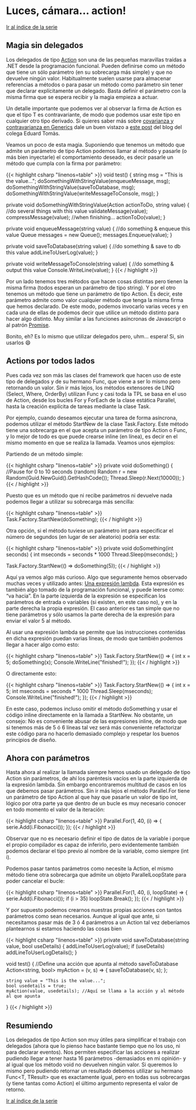 # Luces, cámara... action!


[Ir al índice de la serie](/es/parallelseries00-index)

## Magia sin delegados

Los delegados de tipo [Action](http://msdn.microsoft.com/en-us/library/018hxwa8.aspx) son una de las pequeñas maravillas traídas a .NET desde la programación funcional. Pueden definirse como un método que tiene un sólo parámetro (en su sobrecarga más simple) y que no devuelve ningún valor. Habitualmente suelen usarse para almacenar referencias a métodos o para pasar un método como parámetro sin tener que declarar explícitamente un delegado. Basta definir el parámetro con la misma firma que se espera recibir y la magia empieza a actuar.

Un detalle importante que podemos ver al observar la firma de Action<T> es que el tipo T es contravariante, de modo que podemos usar este tipo en cualquier otro tipo derivado.  Si quieres saber más sobre [covarianza y contravarianza en Generics](http://msdn.microsoft.com/en-us/library/dd799517.aspx) dale un buen vistazo a [este post](https://www.eiximenis.dev/posts/2010-11-18-c-bsico-covarianza-en-genricos/) del blog del colega Eduard Tomàs.

Veamos un poco de esta magia. Suponiendo que tenemos un método que admite un parámetro de tipo Action<string> podemos llamar al método y pasarle (o más bien inyectarle) el comportamiento deseado, es decir pasarle un método que cumpla con la firma por parámetro:

{{< highlight csharp "linenos=table" >}}
void test()
{
     string msg = "This is the value...";
     doSomethingWithStringValue(enqueueMessage, msg);
     doSomethingWithStringValue(saveToDatabase, msg);
     doSomethingWithStringValue(writeMessageToConsole, msg);
}
 
private void doSomethingWithStringValue(Action<string> actionToDo, string value)
{
     //do several things with this value
     validateMessage(value);
     compressMessage(value);
     //when finishing...
     actionToDo(value);
}
 
private void enqueueMessage(string value)
{
     //do something & enqueue this value
     Queue<string> messages = new Queue<string>();
     messages.Enqueue(value);
}
 
private void saveToDatabase(string value)
{
     //do something & save to db this value
     addLineToUserLog(value);
}
 
private void writeMessageToConsole(string value)
{
     //do something & output this value
     Console.WriteLine(value);
}
{{< / highlight >}}

Por un lado tenemos tres métodos que hacen cosas distintas pero tienen la misma firma (todos esperan un parámetro de tipo string). Y por el otro tenemos un método que tiene un parámetro de tipo Action<string>. Es decir, este parámetro admite como valor cualquier método que tenga la misma firma que hemos declarado. De este modo, podemos invocarlo varias veces y en cada una de ellas de podemos decir que utilice un método distinto para hacer algo distinto. Muy similar a las funciones asíncronas de Javascript o al patrón [Promise](http://wiki.commonjs.org/wiki/Promises/A).

Bonito, eh? Es lo mismo que utilizar delegados pero, uhm… espera! Si, sin usarlos :smile:

## Actions por todos lados

Pues cada vez son más las clases del framework que hacen uso de este tipo de delegados y de su hermano Func, que viene a ser lo mismo pero retornando un valor. Sin ir más lejos, los métodos extensores de LINQ (Select, Where, OrderBy) utilizan Func y casi toda la TPL se basa en el uso de Action, desde los bucles For y ForEach de la clase estática Parallel, hasta la creación explícita de tareas mediante la clase Task.

Por ejemplo, cuando deseamos ejecutar una tarea de forma asíncrona, podemos utilizar el método StartNew de la clase Task.Factory. Este método tiene una sobrecarga en el que acepta un parámetro de tipo Action o Func, y lo mejor de todo es que puede crearse inline (en línea), es decir en el mismo momento en que se realiza la llamada. Veamos unos ejemplos:

Partiendo de un método simple:

{{< highlight csharp "linenos=table" >}}
private void doSomething()
{
    //Pause for 0 to 10 seconds (random)
    Random r = new Random(Guid.NewGuid().GetHashCode());
    Thread.Sleep(r.Next(10000));
}
{{< / highlight >}}

Puesto que es un método que ni recibe parámetros ni devuelve nada podemos llegar a utilizar su sobrecarga más sencilla:

{{< highlight csharp "linenos=table" >}}
Task.Factory.StartNew(doSomething);
{{< / highlight >}}

Otra opción, si el método tuviese un parámetro int para especificar el número de segundos (en lugar de ser aleatorio) podría ser esta:

{{< highlight csharp "linenos=table" >}}
private void doSomething(int seconds)
{
    int mseconds = seconds * 1000
    Thread.Sleep(mseconds);
}
 
Task.Factory.StartNew(() => doSomething(5));
{{< / highlight >}}

Aquí ya vemos algo más curioso. Algo que seguramente hemos observado muchas veces y utilizado antes: [Una expresión lambda](http://msdn.microsoft.com/en-us/library/bb397687.aspx). Esta expresión es también algo tomado de la programación funcional, y puede leerse como: “va hacia”. En la parte izquierda de la expresión se especifican los  parámetros de entrada o variables (si existen, en este caso no), y en la parte derecha la propia expresión. El caso anterior es tan simple que no tiene parámetros y sólo usamos la parte derecha de la expresión para enviar el valor 5 al método.

Al usar una expresión lambda se permite que las instrucciones contenidas en dicha expresión puedan varias líneas, de modo que también podemos llegar a hacer algo como esto:

{{< highlight csharp "linenos=table" >}}
Task.Factory.StartNew(() =>
{
    int x = 5;
    doSomething(x);
    Console.WriteLine("finished!");
});
{{< / highlight >}}

O directamente esto:

{{< highlight csharp "linenos=table" >}}
Task.Factory.StartNew(() =>
{
    int x = 5;
    int mseconds = seconds * 1000
    Thread.Sleep(mseconds);
    Console.WriteLine("finished!");
});
{{< / highlight >}}

En este caso, podemos incluso omitir el método doSomething y usar el código inline directamente en la llamada a StartNew. No obstante, un consejo: No es conveniente abusar de las expresiones inline, de modo que si tenemos más de 5 ó 6 líneas tal vez será más conveniente refactorizar este código para no hacerlo demasiado complejo y respetar los buenos principios de diseño.

## Ahora con parámetros

Hasta ahora al realizar la llamada siempre hemos usado un delegado de tipo Action sin parámetros, de ahí los paréntesis vacíos en la parte izquierda de la expresión lambda. Sin embargo encontraremos multitud de casos en los que debemos pasar parámetros. Sin ir más lejos el método Parallel.For tiene un parámetro de tipo Action al que hay que pasarle un valor de tipo int, lógico por otra parte ya que dentro de un bucle es muy necesario conocer en todo momento el valor de la iteración:

{{< highlight csharp "linenos=table" >}}
Parallel.For(1, 40, (i) =>
{
    serie.Add(i.Fibonacci());
});
{{< / highlight >}}

Observar que no es necesario definir el tipo de datos de la variable i porque el propio compilador es capaz de inferirlo, pero evidentemente también podemos declarar el tipo previo al nombre de la variable, como siempre (int i).

Podemos pasar tantos parámetros como necesite la Action, el mismo método tiene otra sobrecarga que admite un objeto ParallelLoopState para poder cancelar el bucle:

{{< highlight csharp "linenos=table" >}}
Parallel.For(1, 40, (i, loopState) =>
{
    serie.Add(i.Fibonacci());
    if (i > 35) loopState.Break();
});
{{< / highlight >}}

Y por supuesto podemos crearnos nuestras propias acciones con tantos parámetros como sean necesarios. Aunque al igual que ante, si necesitamos pasar más de 3 ó 4 parámetros a un Action tal vez deberíamos plantearnos si estamos haciendo las cosas bien

{{< highlight csharp "linenos=table" >}}
private void saveToDatabase(string value, bool useDetails)
{
    addLineToUserLog(value);
    if (useDetails) addLineToUserLogDetails();
}

void test()
{
    //Define una acción que apunta al método saveToDatabase
    Action<string, bool> myAction = (v, s) =>
    {
        saveToDatabase(v, s);
    };
 
    string value = "This is the value...";
    bool usedetails = true;
    myAction(value, usedetails); //Aquí se llama a la acción y al método al que apunta
}
{{< / highlight >}}

## Resumiendo

Los delegados de tipo Action son muy útiles para simplificar el trabajo con delegados (ahora que lo pienso hace bastante tiempo que no los uso, ni para declarar eventos). Nos permiten especificar las acciones a realizar pudiendo llegar a tener hasta 16 parámetros -demasiados en mi opinión- y al igual que los método void no devuelven ningún valor. Si queremos lo mismo pero pudiendo retornar un resultado debemos utilizar su hermano Func<T, TResult> que es exactamente igual, pero en todas sus sobrecargas (y tiene tantas como Action) el último argumento representa el valor de retorno.

[Ir al índice de la serie](/es/parallelseries00-index)
